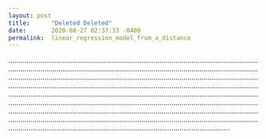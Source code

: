```yaml
---
layout: post
title:      "Deleted Deleted"
date:       2020-08-27 02:37:33 -0400
permalink:  linear_regression_model_from_a_distance
---
```


..............................................................................................................................................................................................................................................................................................................................................................................................................................................................................................................................................................................................................................................................................................................................................................................................................................................................................................................................................................................................................................................................................................................................................
